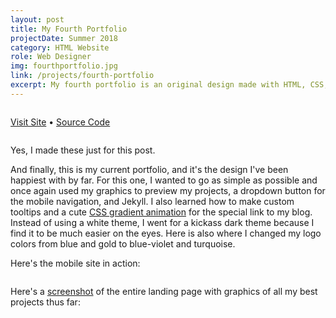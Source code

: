 ```yaml
---
layout: post
title: My Fourth Portfolio
projectDate: Summer 2018
category: HTML Website
role: Web Designer
img: fourthportfolio.jpg
link: /projects/fourth-portfolio
excerpt: My fourth portfolio is an original design made with HTML, CSS, Bootstrap, and some Javascript.
---
```


<img src="https://cozymaus.github.io/img/portfoliomid2018mobile.png" alt="" class="img-fluid"/>

<p class="caption"><a href="http://lizlorena.com/portfolio-2018-v2" target="_blank">Visit Site</a> • <a href="https://github.com/cozymaus/portfolio-2018-v2">Source Code</a></p>

<img src="https://cozymaus.github.io/img/portfoliomid2018desktop.png" alt="" class="img-fluid"/>

<p class="caption">Yes, I made these just for this post.</p>

<p>And finally, this is my current portfolio, and it's the design I've been happiest with by far. For this one, I wanted to go as simple as possible and once again used my graphics to preview my projects, a dropdown button for the mobile navigation, and Jekyll. I also learned how to make custom tooltips and a cute <a href="https://codepen.io/P1N2O/pen/pyBNzX" target="_blank" rel="nofollow">CSS gradient animation</a> for the special link to my blog. Instead of using a white theme, I went for a kickass dark theme because I find it to be much easier on the eyes. Here is also where I changed my logo colors from blue and gold to blue-violet and turquoise.</p>

<p>Here's the mobile site in action:</p>

<img src="https://cozymaus.github.io/img/portfolio2018onmobile.gif" alt="" class="img-fluid"/>

<p>Here's a <a href="https://addons.mozilla.org/en-US/firefox/addon/fireshot/" target="_blank" rel="nofollow">screenshot</a> of the entire landing page with graphics of all my best projects thus far:</p>

<img src="https://cozymaus.github.io/img/portfoliobylizorg.png" alt="" class="img-fluid"/>

